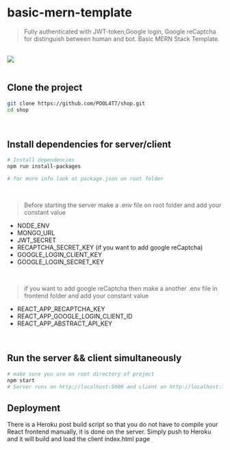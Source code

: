 # basic-mern-template

> Fully authenticated with JWT-token,Google login, Google reCaptcha for distinguish between human and bot.
> Basic MERN Stack Template.

<br>

<img src="https://i.imgur.com/SR6Bfvg.png" >

<br >
<br >

## Clone the project

```bash
git clone https://github.com/POOL4T7/shop.git
cd shop
```

<br>

## Install dependencies for server/client

```bash
# Install dependencies
npm run install-packages

# for more info look at package.json on root folder
```

<br>

> Before starting the server make a .env file on root folder and add your constant value

- NODE_ENV
- MONGO_URL
- JWT_SECRET
- RECAPTCHA_SECRET_KEY (if you want to add google reCaptcha)
- GOOGLE_LOGIN_CLIENT_KEY
- GOOGLE_LOGIN_SECRET_KEY

<br>

> if you want to add google reCaptcha then make a another .env file in frontend folder and add your constant value

- REACT_APP_RECAPTCHA_KEY
- REACT_APP_GOOGLE_LOGIN_CLIENT_ID
- REACT_APP_ABSTRACT_API_KEY

<br>

## Run the server && client simultaneously

```bash
# make sure you are on root directory of project
npm start
# Server runs on http://localhost:5000 and client on http://localhost:3000

```

## Deployment

There is a Heroku post build script so that you do not have to compile your React frontend manually, it is done on the server. Simply push to Heroku and it will build and load the client index.html page
